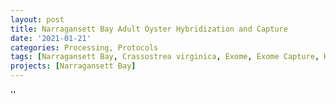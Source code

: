 ```yaml
---
layout: post
title: Narragansett Bay Adult Oyster Hybridization and Capture
date: '2021-01-21'
categories: Processing, Protocols
tags: [Narragansett Bay, Crassostrea virginica, Exome, Exome Capture, Hybridization, DNA, RNA]
projects: [Narragansett Bay]
---
```



''



